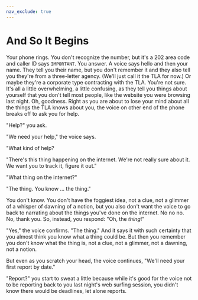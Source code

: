 ```yaml
---
nav_exclude: true
---
```


# And So It Begins

Your phone rings. You don't recognize the number, but it's a 202 area code and caller ID says `IMPORTANT`. You answer. A voice says hello and then your name. They tell you their name, but you don't remember it and they also tell you they're from a three-letter agency. (We'll just call it the TLA for now.) Or maybe they're a corporate type contracting with the TLA. You're not sure. It's all a little overwhelming, a little confusing, as they tell you things about yourself that you don't tell most people, like the website you were browsing last night. Oh, goodness. Right as you are about to lose your mind about all the things the TLA knows about you, the voice on other end of the phone breaks off to ask you for help.

"Help?" you ask.

"We need your help," the voice says.

"What kind of help?

"There's this thing happening on the internet. We're not really sure about it. We want you to track it, figure it out."

"What thing on the internet?"

"The thing. You know … the thing."

You don't know. You don't have the foggiest idea, not a clue, not a glimmer of a whisper of dawning of a notion, but you also don't want the voice to go back to narrating about the things you've done on the internet. No no no. No, thank you. So, instead, you respond: "Oh, the *thing*!"

"Yes," the voice confirms. "The thing." And it says it with such certainty that you almost think you know what a thing could be. But then you remember you don't know what the thing is, not a clue, not a glimmer, not a dawning, not a notion. 

But even as you scratch your head, the voice continues, "We'll need your first report by date."

"Report?" you start to sweat a little because while it's good for the voice not to be reporting back to you last night's web surfing session, you didn't know there would be deadlines, let alone reports.